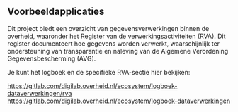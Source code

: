 ## Voorbeeldapplicaties

Dit project biedt een overzicht van gegevensverwerkingen binnen de overheid, waaronder het Register van de verwerkingsactiviteiten (RVA). Dit register documenteert hoe gegevens worden verwerkt, waarschijnlijk ter ondersteuning van transparantie en naleving van de Algemene Verordening Gegevensbescherming (AVG).

Je kunt het logboek en de specifieke RVA-sectie hier bekijken:

https://gitlab.com/digilab.overheid.nl/ecosystem/logboek-dataverwerkingen/rva
https://gitlab.com/digilab.overheid.nl/ecosystem/logboek-dataverwerkingen
